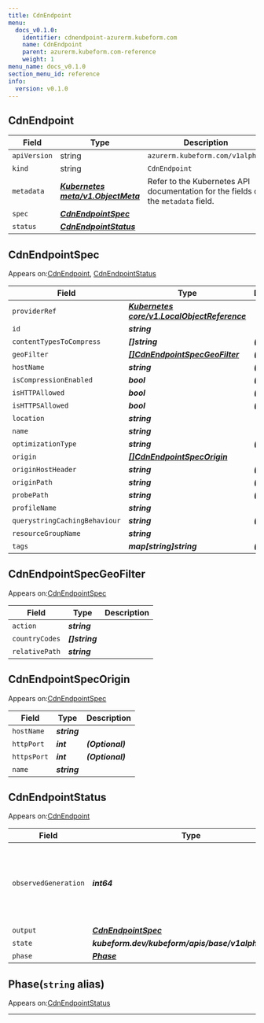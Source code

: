 ```yaml
---
title: CdnEndpoint
menu:
  docs_v0.1.0:
    identifier: cdnendpoint-azurerm.kubeform.com
    name: CdnEndpoint
    parent: azurerm.kubeform.com-reference
    weight: 1
menu_name: docs_v0.1.0
section_menu_id: reference
info:
  version: v0.1.0
---
```


## CdnEndpoint
| Field | Type | Description |
| ------ | ----- | ----------- |
| `apiVersion` | string | `azurerm.kubeform.com/v1alpha1` |
|    `kind` | string | `CdnEndpoint` |
| `metadata` | ***[Kubernetes meta/v1.ObjectMeta](https://kubernetes.io/docs/reference/generated/kubernetes-api/v1.13/#objectmeta-v1-meta)***|Refer to the Kubernetes API documentation for the fields of the `metadata` field.|
| `spec` | ***[CdnEndpointSpec](#cdnendpointspec)***||
| `status` | ***[CdnEndpointStatus](#cdnendpointstatus)***||
## CdnEndpointSpec

Appears on:[CdnEndpoint](#cdnendpoint), [CdnEndpointStatus](#cdnendpointstatus)

| Field | Type | Description |
| ------ | ----- | ----------- |
| `providerRef` | ***[Kubernetes core/v1.LocalObjectReference](https://kubernetes.io/docs/reference/generated/kubernetes-api/v1.13/#localobjectreference-v1-core)***||
| `id` | ***string***||
| `contentTypesToCompress` | ***[]string***| ***(Optional)*** |
| `geoFilter` | ***[[]CdnEndpointSpecGeoFilter](#cdnendpointspecgeofilter)***| ***(Optional)*** |
| `hostName` | ***string***| ***(Optional)*** |
| `isCompressionEnabled` | ***bool***| ***(Optional)*** |
| `isHTTPAllowed` | ***bool***| ***(Optional)*** |
| `isHTTPSAllowed` | ***bool***| ***(Optional)*** |
| `location` | ***string***||
| `name` | ***string***||
| `optimizationType` | ***string***| ***(Optional)*** |
| `origin` | ***[[]CdnEndpointSpecOrigin](#cdnendpointspecorigin)***||
| `originHostHeader` | ***string***| ***(Optional)*** |
| `originPath` | ***string***| ***(Optional)*** |
| `probePath` | ***string***| ***(Optional)*** |
| `profileName` | ***string***||
| `querystringCachingBehaviour` | ***string***| ***(Optional)*** |
| `resourceGroupName` | ***string***||
| `tags` | ***map[string]string***| ***(Optional)*** |
## CdnEndpointSpecGeoFilter

Appears on:[CdnEndpointSpec](#cdnendpointspec)

| Field | Type | Description |
| ------ | ----- | ----------- |
| `action` | ***string***||
| `countryCodes` | ***[]string***||
| `relativePath` | ***string***||
## CdnEndpointSpecOrigin

Appears on:[CdnEndpointSpec](#cdnendpointspec)

| Field | Type | Description |
| ------ | ----- | ----------- |
| `hostName` | ***string***||
| `httpPort` | ***int***| ***(Optional)*** |
| `httpsPort` | ***int***| ***(Optional)*** |
| `name` | ***string***||
## CdnEndpointStatus

Appears on:[CdnEndpoint](#cdnendpoint)

| Field | Type | Description |
| ------ | ----- | ----------- |
| `observedGeneration` | ***int64***| ***(Optional)*** Resource generation, which is updated on mutation by the API Server.|
| `output` | ***[CdnEndpointSpec](#cdnendpointspec)***| ***(Optional)*** |
| `state` | ***kubeform.dev/kubeform/apis/base/v1alpha1.State***| ***(Optional)*** |
| `phase` | ***[Phase](#phase)***| ***(Optional)*** |
## Phase(`string` alias)

Appears on:[CdnEndpointStatus](#cdnendpointstatus)

---
